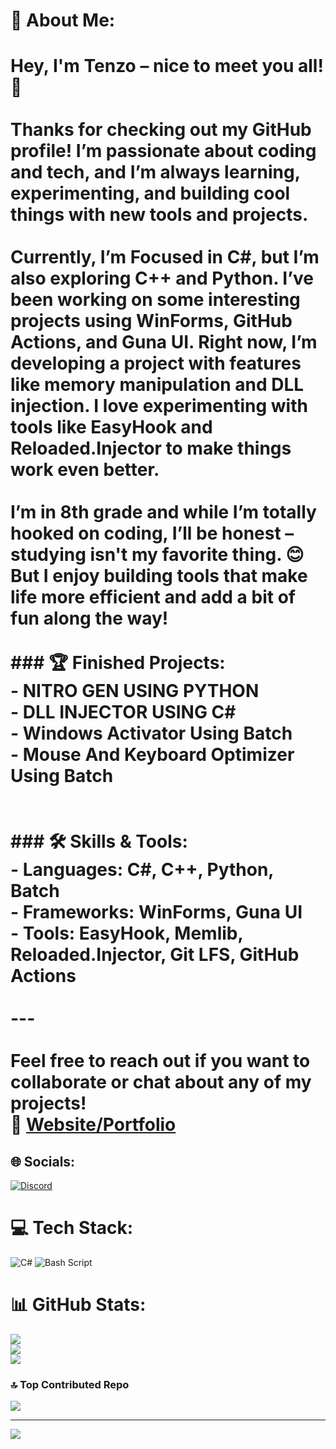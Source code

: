 # 💫 About Me:
# Hey, I'm **Tenzo** – nice to meet you all! 👋<br><br>Thanks for checking out my GitHub profile! I’m passionate about coding and tech, and I’m always learning, experimenting, and building cool things with new tools and projects.<br><br>Currently, I’m Focused in **C#**, but I’m also exploring **C++** and **Python**. I’ve been working on some interesting projects using **WinForms**, **GitHub Actions**, and **Guna UI**. Right now, I’m developing a project with features like **memory manipulation** and **DLL injection**. I love experimenting with tools like **EasyHook** and **Reloaded.Injector** to make things work even better.<br><br>I’m in 8th grade and while I’m totally hooked on coding, I’ll be honest – studying isn't my favorite thing. 😊 But I enjoy building tools that make life more efficient and add a bit of fun along the way!<br><br>### 🏆 Finished Projects:<br>- **NITRO GEN USING PYTHON**  <br>- **DLL INJECTOR USING C#**<br>- **Windows Activator Using Batch**<br>- **Mouse And Keyboard Optimizer Using Batch**<br><br><br>### 🛠️ Skills & Tools:<br>- **Languages**: C#, C++, Python, Batch<br>- **Frameworks**: WinForms, Guna UI<br>- **Tools**: EasyHook, Memlib, Reloaded.Injector, Git LFS, GitHub Actions<br><br>---<br><br>Feel free to reach out if you want to collaborate or chat about any of my projects!  <br>🔗 [**Website/Portfolio**](https://bit.ly/TenzoWeb)<br>


## 🌐 Socials:
[![Discord](https://img.shields.io/badge/Discord-%237289DA.svg?logo=discord&logoColor=white)](discord.com/users/943860027393982555) 

# 💻 Tech Stack:
![C#](https://img.shields.io/badge/c%23-%23239120.svg?style=flat&logo=csharp&logoColor=white) ![Bash Script](https://img.shields.io/badge/bash_script-%23121011.svg?style=flat&logo=gnu-bash&logoColor=white)
# 📊 GitHub Stats:
![](https://github-readme-stats.vercel.app/api?username=RealTenzo&theme=dark&hide_border=false&include_all_commits=true&count_private=true)<br/>
![](https://github-readme-streak-stats.herokuapp.com/?user=RealTenzo&theme=dark&hide_border=false)<br/>
![](https://github-readme-stats.vercel.app/api/top-langs/?username=RealTenzo&theme=dark&hide_border=false&include_all_commits=true&count_private=true&layout=compact)

### 🔝 Top Contributed Repo
![](https://github-contributor-stats.vercel.app/api?username=RealTenzo&limit=5&theme=dark&combine_all_yearly_contributions=true)

---
[![](https://visitcount.itsvg.in/api?id=RealTenzo&icon=9&color=3)](https://visitcount.itsvg.in)

<!-- Proudly created with GPRM ( https://gprm.itsvg.in ) -->
